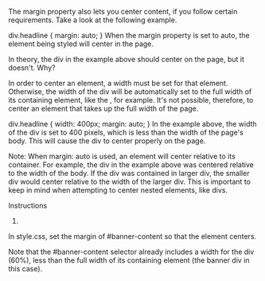 The margin property also lets you center content, if you follow certain requirements. Take a look at the following example.

div.headline {
  margin: auto;
}
When the margin property is set to auto, the element being styled will center in the page.

In theory, the div in the example above should center on the page, but it doesn't. Why?

In order to center an element, a width must be set for that element. Otherwise, the width of the div will be automatically set to the full width of its containing element, like the <body>, for example. It's not possible, therefore, to center an element that takes up the full width of the page.

div.headline {
  width: 400px;
  margin: auto;
}
In the example above, the width of the div is set to 400 pixels, which is less than the width of the page's body. This will cause the div to center properly on the page.

Note: When margin: auto is used, an element will center relative to its container. For example, the div in the example above was centered relative to the width of the body. If the div was contained in larger div, the smaller div would center relative to the width of the larger div. This is important to keep in mind when attempting to center nested elements, like divs.

Instructions

1.
In style.css, set the margin of #banner-content so that the element centers.

Note that the #banner-content selector already includes a width for the div (60%), less than the full width of its containing element (the banner div in this case).

